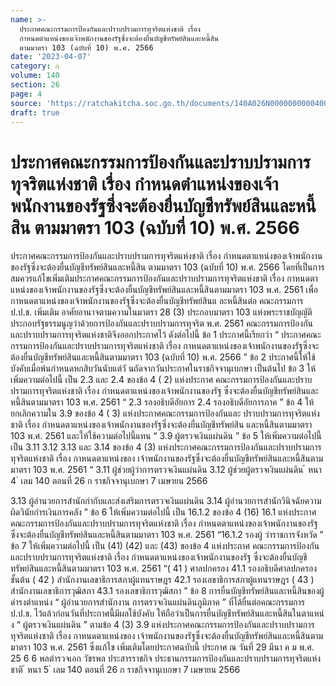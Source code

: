 ```yaml
---
name: >-
  ประกาศคณะกรรมการป้องกันและปราบปรามการทุจริตแห่งชาติ เรื่อง
  กำหนดตำแหน่งของเจ้าพนักงานของรัฐซึ่งจะต้องยื่นบัญชีทรัพย์สินและหนี้สิน
  ตามมาตรา 103 (ฉบับที่ 10) พ.ศ. 2566
date: '2023-04-07'
category: ก
volume: 140
section: 26
page: 4
source: 'https://ratchakitcha.soc.go.th/documents/140A026N0000000000400.pdf'
draft: true
---
```


# ประกาศคณะกรรมการป้องกันและปราบปรามการทุจริตแห่งชาติ เรื่อง กำหนดตำแหน่งของเจ้าพนักงานของรัฐซึ่งจะต้องยื่นบัญชีทรัพย์สินและหนี้สิน ตามมาตรา 103 (ฉบับที่ 10) พ.ศ. 2566

ประกาศคณะกรรมการป้องกันและปราบปรามการทุจริตแห่งชาติ เรื่อง กำหนดตาแหน่งของเจ้าพนักงานของรัฐซึ่งจะต้องยื่นบัญชีทรัพย์สินและหนี้สิน ตามมาตรา 103 (ฉบับที่ 10) พ.ศ. 2566 โดยที่เป็นการสมควรแก้ไขเพิ่มเติมประกาศคณะกรรมการป้องกันและปราบปรามการทุจริตแห่งชาติ เรื่อง กาหนดตาแหน่งของเจ้าพนักงานของรัฐซึ่งจะต้องยื่นบัญชีทรัพย์สินและหนี้สินตามมาตรา 103 พ.ศ. 2561 เพื่อกาหนดตาแหน่งของเจ้าพนักงานของรัฐซึ่งจะต้องยื่นบัญชีทรัพย์สินแ ละหนี้สินต่อ คณะกรรมการ ป.ป.ช. เพิ่มเติม อาศัยอานาจตามความในมาตรา 28 (3) ประกอบมาตรา 103 แห่งพระราชบัญญัติ ประกอบรัฐธรรมนูญว่าด้วยการป้องกันและปราบปรามการทุจริต พ.ศ. 2561 คณะกรรมการป้องกัน และปราบปรามการทุจริตแห่งชาติจึงออกประกาศไว้ ดังต่อไปนี้ ข้อ 1 ประกาศนี้เรียกว่า “ ประกาศคณะกรรมการป้องกันและปราบปรามการทุจริตแห่งชาติ เรื่อง กาหนดตาแหน่งของเจ้าพนักงานของรัฐซึ่งจะต้องยื่นบัญชีทรัพย์สินและหนี้สินตามมาตรา 103 (ฉบับที่ 10) พ.ศ. 2566 ” ข้อ 2 ประกาศนี้ให้ใช้บังคับเมื่อพ้นกำหนดหกสิบวันนับแต่วั นถัดจากวันประกาศในราชกิจจานุเบกษา เป็นต้นไป ข้อ 3 ให้เพิ่มความต่อไปนี้ เป็น 2.3 และ 2.4 ของข้อ 4 ( 2) แห่งประกาศ คณะกรรมการป้องกันและปราบปรามการทุจริตแห่งชาติ เรื่อง กำหนดตาแหน่งของเจ้าพนักงานของรัฐ ซึ่งจะต้องยื่นบัญชีทรัพย์สินและหนี้สินตามมาตรา 103 พ.ศ. 2561 “ 2.3 รองอธิบดีอัยการ 2.4 รองอธิบดีอัยการภาค ” ข้อ 4 ให้ยกเลิกความใน 3.9 ของข้อ 4 ( 3) แห่งประกาศคณะกรรมการป้องกันและ ปราบปรามการทุจริตแห่งชาติ เรื่อง กำหนดตาแหน่งของเจ้าพนักงานของรัฐซึ่งจะต้องยื่นบัญชีทรัพย์สิน และหนี้สินตามมาตรา 103 พ.ศ. 2561 และให้ใช้ความต่อไปนี้แทน “ 3.9 ผู้ตรวจเงินแผ่นดิน ” ข้อ 5 ให้เพิ่มความต่อไปนี้ เป็น 3.11 3.12 3.13 และ 3.14 ของข้อ 4 (3) แห่งประกาศคณะกรรมการป้องกันและปราบปรามการทุจริตแห่งชาติ เรื่อง กาหนดตาแหน่งของ เจ้าพนักงานของรัฐซึ่งจะต้องยื่นบัญชีทรัพย์สินและหนี้สินตามมาตรา 103 พ.ศ. 2561 “ 3.11 ผู้ช่วยผู้ว่าการตรวจเงินแผ่นดิน 3.12 ผู้ช่วยผู้ตรวจเงินแผ่นดิน ้ หนา 4 ่ เลม 140 ตอนที่ 26 ก ราชกิจจานุเบกษา 7 เมษายน 2566

3.13 ผู้อำนวยการสำนักกำกับและส่งเสริมการตรวจเงินแผ่นดิน 3.14 ผู้อำนวยการสำนักวินิจฉัยความผิดวินัยกำรเงินการคลัง ” ข้อ 6 ให้เพิ่มความต่อไปนี้ เป็น 16.1.2 ของข้อ 4 (16) 16.1 แห่งประกาศ คณะกรรมการป้องกันและปราบปรามการทุจริตแห่งชาติ เรื่อง กำหนดตาแหน่งของเจ้าพนักงานของรัฐ ซึ่งจะต้องยื่นบัญชีทรัพย์สินและหนี้สินตามมาตรา 103 พ.ศ. 2561 “16.1.2 รองผู้ ว่าราชการจังหวัด ” ข้อ 7 ให้เพิ่มความต่อไปนี้ เป็น (41) (42) และ (43) ของข้อ 4 แห่งประกาศ คณะกรรมการป้องกันและปราบปรามการทุจริตแห่งชาติ เรื่อง กำหนดตาแหน่งของเจ้าพนักงานของรัฐ ซึ่งจะต้องยื่นบัญชีทรัพย์สินและหนี้สินตามมาตรา 103 พ.ศ. 2561 “( 41 ) ศาลปกครอง 41.1 รองอธิบดีศาลปกครองชั้นต้น ( 42 ) สำนักงานเลขาธิการสภาผู้แทนราษฎร 42.1 รองเลขาธิการสภาผู้แทนราษฎร ( 43 ) สำนักงานเลขาธิการวุฒิสภา 43.1 รองเลขาธิการวุฒิสภา ” ข้อ 8 การยื่นบัญชีทรัพย์สินและหนี้สินของผู้ดำรงตำแหน่ง “ ผู้อำนวยการสำนักงาน การตรวจเงินแผ่นดินภูมิภาค ” ที่ได้ยื่นต่อคณะกรรมการ ป.ป.ช. ไว้แล้วก่อนวันที่ประกาศนี้มีผลใช้บังคับ ให้ถือว่าเป็นการยื่นบัญชีทรัพย์สินและหนี้สินในตาแหน่ง “ ผู้ตรวจเงินแผ่นดิน ” ตามข้อ 4 (3) 3.9 แห่งประกาศคณะกรรมการป้องกันและปราบปรามการทุจริตแห่งชาติ เรื่อง กาหนดตาแหน่งของ เจ้าพนักงานของรัฐซึ่งจะต้องยื่นบัญชีทรัพย์สินและหนี้สินตามมาตรา 103 พ.ศ. 2561 ซึ่งแก้ไข เพิ่มเติมโดยประกาศฉบับนี้ ประกาศ ณ วันที่ 29 มีนา ค ม พ.ศ. 25 6 6 พลตำรวจเอก วัชรพล ประสารราชกิจ ประธานกรรมการป้องกันและปราบปรามการทุจริตแห่งชาติ ้ หนา 5 ่ เลม 140 ตอนที่ 26 ก ราชกิจจานุเบกษา 7 เมษายน 2566
